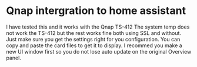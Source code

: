 # Qnap intergration to home assistant

I have tested this and it works with the Qnap TS-412
The system temp does not work the TS-412 but the rest works fine both using SSL and without. Just make sure you get the settings right for you configuration.
You can copy and paste the card files to get it to display. I recommed you make a new UI window first so you do not lose auto update on the original Overview panel.
